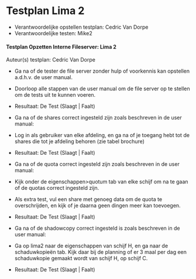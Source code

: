 # Testplan Lima 2

- Verantwoordelijke opstellen testplan: Cedric Van Dorpe
- Verantwoordelijke testen: Mike2

#### Testplan Opzetten Interne Fileserver: Lima 2
Auteur(s) testplan: Cedric Van Dorpe

* Ga na of de tester de file server zonder hulp of voorkennis kan opstellen a.d.h.v. de user manual.
- Doorloop alle stappen van de user manual om de file server op te stellen om de tests uit te kunnen voeren.

- Resultaat: De Test (Slaagt | Faalt)

* Ga na of de shares correct ingesteld zijn zoals beschreven in de user manual:
 - Log in als gebruiker van elke afdeling, en ga na of je toegang hebt tot de shares die tot je afdeling behoren (zie tabel brochure)
 
 - Resultaat: De Test (Slaagt | Faalt)
 
* Ga na of de quota correct ingesteld zijn zoals beschreven in de user manual:
 - Kijk onder de eigenschappen>quotum tab van elke schijf om na te gaan of de quotas correct ingesteld zijn.
 - Als extra test, vul een share met genoeg data om de quota te overschrijden, en kijk of je daarna geen dingen meer kan toevoegen. 
 

 - Resultaat: De Test (Slaagt | Faalt)
  
* Ga na of de shadowcopy correct ingesteld is zoals beschreven in de user manual:
 - Ga op lima2 naar de eigenschappen van schijf H, en ga naar de schaduwkopieën tab. Kijk daar bij de planning of er 3 maal per dag een schaduwkopie gemaakt wordt van schijf H, op schijf C.

- Resultaat: De Test (Slaagt | Faalt)

